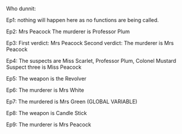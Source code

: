 Who dunnit:

Ep1:
nothing will happen here as no functions are being called.

Ep2:
Mrs Peacock
The murderer is Professor Plum

Ep3:
First verdict: Mrs Peacock
Second verdict: The murderer is Mrs Peacock

Ep4:
The suspects are Miss Scarlet, Professor Plum, Colonel Mustard
Suspect three is Miss Peacock

Ep5:
The weapon is the Revolver

Ep6:
The murderer is Mrs White

Ep7:
The murdered is Mrs Green
(GLOBAL VARIABLE)

Ep8:
The weapon is Candle Stick


Ep9:
The murderer is Mrs Peacock
